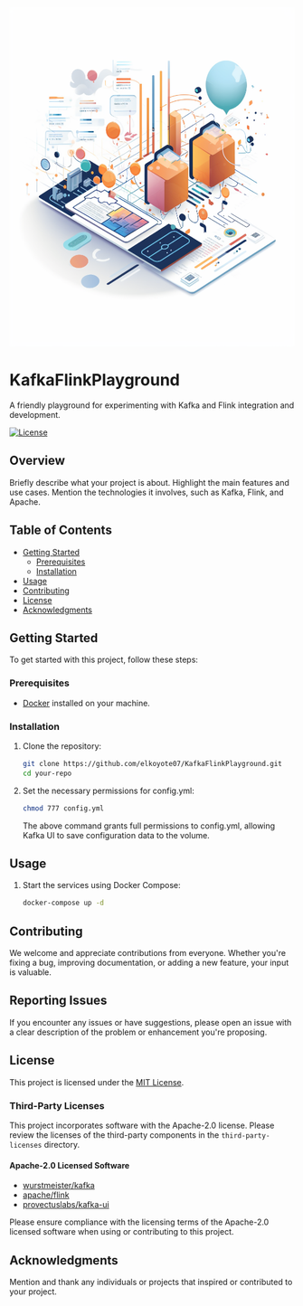 <img src="KafkaFlinkPlaygroundImage.png" alt="KafkaFlinkPlayground logo" width="600" height="600">  

# KafkaFlinkPlayground&nbsp;

A friendly playground for experimenting with Kafka and Flink integration and development.

[![License](https://img.shields.io/badge/license-MIT-blue.svg)](https://github.com/elkoyote07/KafkaFlinkPlayground?tab=MIT-1-ov-file)

## Overview

Briefly describe what your project is about. Highlight the main features and use cases. Mention the technologies it involves, such as Kafka, Flink, and Apache.

## Table of Contents

- [Getting Started](#getting-started)
  - [Prerequisites](#prerequisites)
  - [Installation](#installation)
- [Usage](#usage)
- [Contributing](#contributing)
- [License](#license)
- [Acknowledgments](#acknowledgments)

## Getting Started

To get started with this project, follow these steps:

### Prerequisites

- [Docker](https://www.docker.com/) installed on your machine.

### Installation

1. Clone the repository:

   ```bash
   git clone https://github.com/elkoyote07/KafkaFlinkPlayground.git
   cd your-repo
   ```
   
2. Set the necessary permissions for config.yml:

   ```bash
   chmod 777 config.yml
   ```
   The above command grants full permissions to config.yml, allowing Kafka UI to save configuration data to the volume.

## Usage

1. Start the services using Docker Compose:

   ```bash
   docker-compose up -d
   ```

## Contributing

We welcome and appreciate contributions from everyone. Whether you're fixing a bug, improving documentation, or adding a new feature, your input is valuable.

## Reporting Issues

If you encounter any issues or have suggestions, please open an issue with a clear description of the problem or enhancement you're proposing.

## License

This project is licensed under the [MIT License](https://github.com/elkoyote07/KafkaFlinkPlayground?tab=MIT-1-ov-file).

### Third-Party Licenses

This project incorporates software with the Apache-2.0 license. Please review the licenses of the third-party components in the `third-party-licenses` directory.

#### Apache-2.0 Licensed Software

- [wurstmeister/kafka](https://github.com/wurstmeister/kafka-docker?tab=Apache-2.0-1-ov-file#readme)
- [apache/flink](https://github.com/apache/flink/blob/master/LICENSE)
- [provectuslabs/kafka-ui](https://github.com/provectus/kafka-ui/blob/master/LICENSE)

Please ensure compliance with the licensing terms of the Apache-2.0 licensed software when using or contributing to this project.



## Acknowledgments

Mention and thank any individuals or projects that inspired or contributed to your project.

